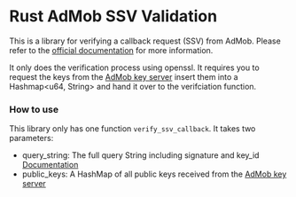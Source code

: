 Rust AdMob SSV Validation
=========================

This is a library for verifying a callback request (SSV) from AdMob. Please refer to the [official documentation](https://developers.google.com/admob/android/rewarded-video-ssv) for more information.

It only does the verification process using openssl.
It requires you to request the keys from the [AdMob key server](https://gstatic.com/admob/reward/verifier-keys.json) insert them into a Hashmap<u64, String> and hand it over to the verifciation function.

### How to use
This library only has one function `verify_ssv_callback`. It takes two parameters:

* query_string: The full query String including signature and key_id [Documentation](https://developers.google.com/admob/android/rewarded-video-ssv#ssv_callback_parameters)
* public_keys: A HashMap of all public keys received from the [AdMob key server](https://gstatic.com/admob/reward/verifier-keys.json)

